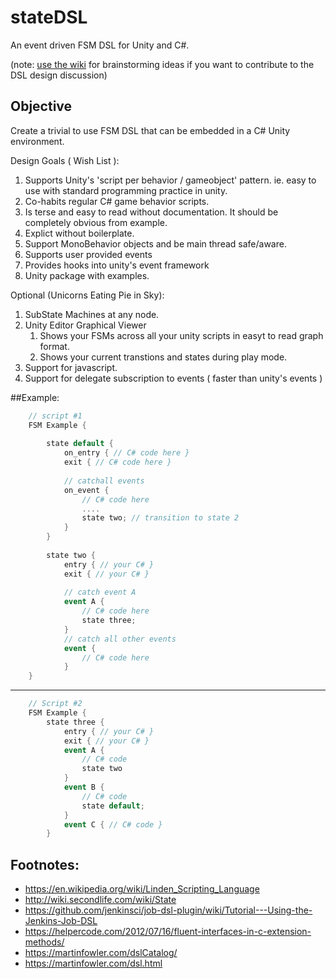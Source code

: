
# stateDSL

An event driven FSM DSL for Unity and C#.

(note: [use the wiki](https://github.com/tkuebler/stateDSL/wiki) for brainstorming ideas if you want to contribute to the DSL design discussion)

## Objective

Create a trivial to use FSM DSL that can be embedded in a C# Unity environment.

Design Goals ( Wish List ):

1. Supports Unity's 'script per behavior / gameobject' pattern.  ie. easy to use with standard programming practice in unity.
1. Co-habits regular C# game behavior scripts.
1. Is terse and easy to read without documentation.  It should be completely obvious from example.
1. Explict without boilerplate.
1. Support MonoBehavior objects and be main thread safe/aware.
1. Supports user provided events
1. Provides hooks into unity's event framework
1. Unity package with examples.

Optional (Unicorns Eating Pie in Sky):

1. SubState Machines at any node.
1. Unity Editor Graphical Viewer 
	1. Shows your FSMs across all your unity scripts in easyt to read graph format.
	1. Shows your current transtions and states during play mode.
1. Support for javascript.
1. Support for delegate subscription to events ( faster than unity's events )

##Example:

```cs
	// script #1
	FSM Example {
	
		state default {
			on_entry { // C# code here }
			exit { // C# code here }
		
			// catchall events
			on_event {
				// C# code here
				....
				state two; // transition to state 2
			}
		}
	
		state two {
			entry { // your C# }
			exit { // your C# }
		
			// catch event A
			event A {
				// C# code here
				state three;
			}
			// catch all other events
			event {
				// C# code here
			}
	}
```	
------
```cs
	// Script #2
	FSM Example {
		state three {
			entry { // your C# }
			exit { // your C# }
			event A {
				// C# code
				state two
			}
			event B {
				// C# code
				state default;
			}
			event C { // C# code }
		}
```

## Footnotes:

- https://en.wikipedia.org/wiki/Linden_Scripting_Language
- http://wiki.secondlife.com/wiki/State
- https://github.com/jenkinsci/job-dsl-plugin/wiki/Tutorial---Using-the-Jenkins-Job-DSL
- https://helpercode.com/2012/07/16/fluent-interfaces-in-c-extension-methods/
- https://martinfowler.com/dslCatalog/
- https://martinfowler.com/dsl.html
